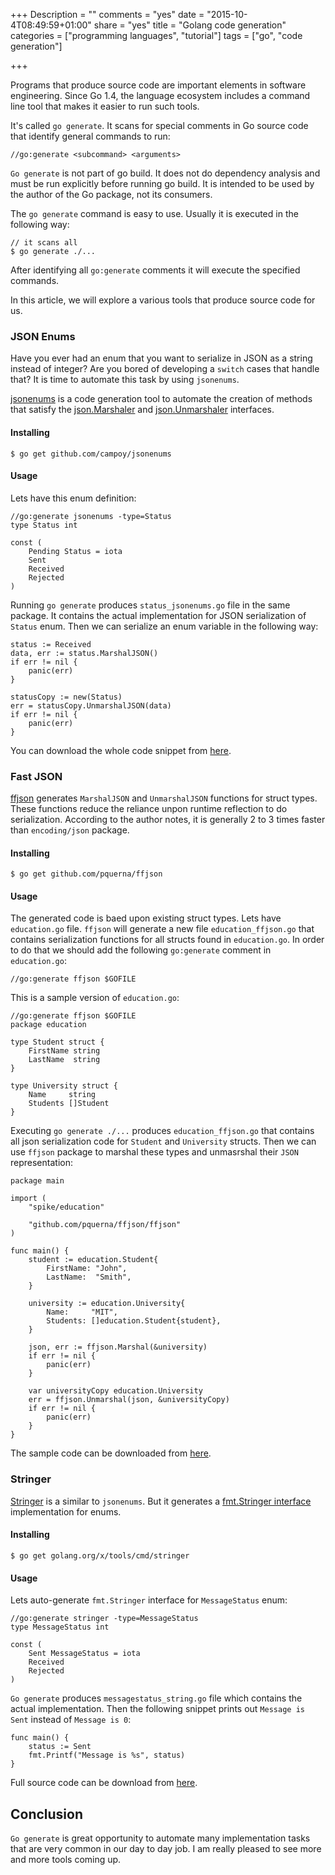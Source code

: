 +++
Description = ""
comments = "yes"
date = "2015-10-4T08:49:59+01:00"
share = "yes"
title = "Golang code generation"
categories = ["programming languages", "tutorial"]
tags = ["go", "code generation"]

+++

Programs that produce source code are important elements in software engineering.
Since Go 1.4, the language ecosystem includes a command line tool that makes 
it easier to run such tools.

It's called `go generate`. It scans for special comments in Go 
source code that identify general commands to run:

```
//go:generate <subcommand> <arguments> 
```

`Go generate` is not part of go build. It does not do dependency analysis and 
must be run explicitly before running go build. It is intended to be used by 
the author of the Go package, not its consumers.

The `go generate` command is easy to use. Usually it is executed in the following way:

```
// it scans all 
$ go generate ./...
```

After identifying all `go:generate` comments it will execute the specified commands.

In this article, we will explore a various tools that produce source code for us.



### JSON Enums

Have you ever had an enum that you want to serialize in JSON as a string instead of integer?
Are you bored of developing a `switch` cases that handle that? It is time to automate this
task by using `jsonenums`.

[jsonenums](http://github.com/campoy/jsonenums) is a code generation tool to automate the creation of methods 
that satisfy the [json.Marshaler](https://golang.org/pkg/encoding/json/#Marshaler) and [json.Unmarshaler](https://golang.org/pkg/encoding/json/#Unmarshaler) interfaces.

#### Installing

```
$ go get github.com/campoy/jsonenums
```

#### Usage

Lets have this enum definition:

``` 
//go:generate jsonenums -type=Status
type Status int

const (
	Pending Status = iota
	Sent
	Received
	Rejected
)
```

Running `go generate` produces `status_jsonenums.go` file in the same package.
It contains the actual implementation for JSON serialization of `Status` enum.
Then we can serialize an enum variable in the following way:

```
status := Received
data, err := status.MarshalJSON()
if err != nil {
	panic(err)
}

statusCopy := new(Status)
err = statusCopy.UnmarshalJSON(data)
if err != nil {
	panic(err)
}
```

You can download the whole code snippet from [here](https://gist.github.com/svett/0053bab033a581f7675a).

### Fast JSON

[ffjson](http://github.com/pquerna/ffjson)  generates `MarshalJSON` and `UnmarshalJSON` functions for struct types.
These functions reduce the reliance unpon runtime reflection to do serialization. 
According to the author notes, it is generally 2 to 3 times faster than 
`encoding/json` package.

#### Installing

```
$ go get github.com/pquerna/ffjson 
```

#### Usage

The generated code is baed upon existing struct types. Lets have `education.go` file.
`ffjson` will generate a new file `education_ffjson.go` that contains serialization 
functions for all structs found in `education.go`. In order to do that we should
add the following `go:generate` comment in `education.go`:

```
//go:generate ffjson $GOFILE
```

This is a sample version of `education.go`:

```
//go:generate ffjson $GOFILE
package education

type Student struct {
	FirstName string
	LastName  string
}

type University struct {
	Name     string
	Students []Student
}
```

Executing `go generate ./...` produces `education_ffjson.go` that contains all
json serialization code for `Student` and `University` structs. Then we can use
`ffjson` package to marshal these types and unmasrshal their `JSON` representation:

```
package main

import (
	"spike/education"

	"github.com/pquerna/ffjson/ffjson"
)

func main() {
	student := education.Student{
		FirstName: "John",
		LastName:  "Smith",
	}

	university := education.University{
		Name:     "MIT",
		Students: []education.Student{student},
	}

	json, err := ffjson.Marshal(&university)
	if err != nil {
		panic(err)
	}

	var universityCopy education.University
	err = ffjson.Unmarshal(json, &universityCopy)
	if err != nil {
		panic(err)
	}
}
```

The sample code can be downloaded from [here](https://gist.github.com/svett/053b3bd64612a8677389).

### Stringer

[Stringer](https://godoc.org/golang.org/x/tools/cmd/stringer) is a similar to `jsonenums`. 
But it generates a [fmt.Stringer interface](https://golang.org/pkg/fmt/#Stringer) implementation for enums.

#### Installing

```
$ go get golang.org/x/tools/cmd/stringer
```

#### Usage

Lets auto-generate `fmt.Stringer` interface for `MessageStatus` enum:

```
//go:generate stringer -type=MessageStatus
type MessageStatus int

const (
	Sent MessageStatus = iota
	Received
	Rejected
)
```

`Go generate` produces `messagestatus_string.go` file which contains the actual
implementation. Then the following snippet prints out `Message is Sent` instead
of `Message is 0`:

```
func main() {
	status := Sent
	fmt.Printf("Message is %s", status)
}
```

Full source code can be download from [here](https://gist.github.com/svett/b5194dfb109626579e77).

## Conclusion

`Go generate` is great opportunity to automate many implementation tasks
that are very common in our day to day job. I am really pleased to see more and 
more tools coming up.
